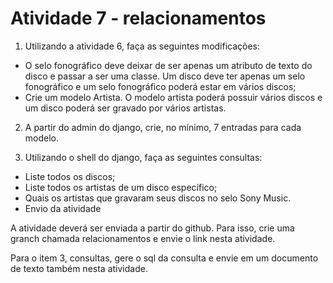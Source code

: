 # Atividade 7 - relacionamentos

1. Utilizando a atividade 6, faça as seguintes modificações:
- O selo fonográfico deve deixar de ser apenas um atributo de texto do disco e passar a ser uma classe. Um disco deve ter apenas um selo fonográfico e um selo fonográfico poderá estar em vários discos;
- Crie um modelo Artista. O modelo artista poderá possuir vários discos e um disco poderá ser gravado por vários artistas.

2. A partir do admin do django, crie, no mínimo, 7 entradas para cada modelo.

3. Utilizando o shell do django, faça as seguintes consultas:
- Liste todos os discos;
- Liste todos os artistas de um disco específico;
- Quais os artistas que gravaram seus discos no selo Sony Music.
- Envio da atividade

A atividade deverá ser enviada a partir do github. Para isso, crie uma granch chamada relacionamentos e envie o link nesta atividade.

Para o item 3, consultas, gere o sql da consulta e envie em um documento de texto também nesta atividade.

